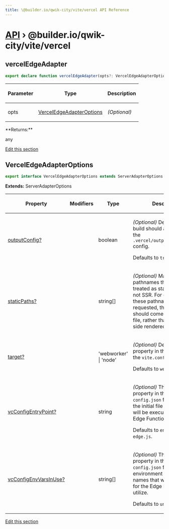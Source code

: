 ```yaml
---
title: \@builder.io/qwik-city/vite/vercel API Reference
---
```


# [API](/api) &rsaquo; @builder.io/qwik-city/vite/vercel

## vercelEdgeAdapter

```typescript
export declare function vercelEdgeAdapter(opts?: VercelEdgeAdapterOptions): any;
```

<table><thead><tr><th>

Parameter

</th><th>

Type

</th><th>

Description

</th></tr></thead>
<tbody><tr><td>

opts

</td><td>

[VercelEdgeAdapterOptions](#verceledgeadapteroptions)

</td><td>

_(Optional)_

</td></tr>
</tbody></table>
**Returns:**

any

[Edit this section](https://github.com/KhulnaSoft/qwik/tree/main/packages/qwik-city/src/adapters/vercel-edge/vite/index.ts)

## VercelEdgeAdapterOptions

```typescript
export interface VercelEdgeAdapterOptions extends ServerAdapterOptions
```

**Extends:** ServerAdapterOptions

<table><thead><tr><th>

Property

</th><th>

Modifiers

</th><th>

Type

</th><th>

Description

</th></tr></thead>
<tbody><tr><td>

[outputConfig?](#)

</td><td>

</td><td>

boolean

</td><td>

_(Optional)_ Determines if the build should auto-generate the `.vercel/output/config.json` config.

Defaults to `true`.

</td></tr>
<tr><td>

[staticPaths?](#)

</td><td>

</td><td>

string[]

</td><td>

_(Optional)_ Manually add pathnames that should be treated as static paths and not SSR. For example, when these pathnames are requested, their response should come from a static file, rather than a server-side rendered response.

</td></tr>
<tr><td>

[target?](#)

</td><td>

</td><td>

'webworker' \| 'node'

</td><td>

_(Optional)_ Define the `target` property in the `ssr` object in the `vite.config.ts` file.

Defaults to `webworker`.

</td></tr>
<tr><td>

[vcConfigEntryPoint?](#)

</td><td>

</td><td>

string

</td><td>

_(Optional)_ The `entrypoint` property in the `.vc-config.json` file. Indicates the initial file where code will be executed for the Edge Function.

Defaults to `entry.vercel-edge.js`.

</td></tr>
<tr><td>

[vcConfigEnvVarsInUse?](#)

</td><td>

</td><td>

string[]

</td><td>

_(Optional)_ The `envVarsInUse` property in the `.vc-config.json` file. List of environment variable names that will be available for the Edge Function to utilize.

Defaults to `undefined`.

</td></tr>
</tbody></table>

[Edit this section](https://github.com/KhulnaSoft/qwik/tree/main/packages/qwik-city/src/adapters/vercel-edge/vite/index.ts)
